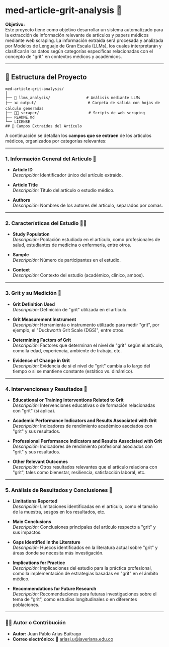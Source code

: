 # med-article-grit-analysis 🚀

**Objetivo:**  
Este proyecto tiene como objetivo desarrollar un sistema automatizado para la extracción de información relevante de artículos y papers médicos mediante web scraping. La información extraída será procesada y analizada por Modelos de Lenguaje de Gran Escala (LLMs), los cuales interpretarán y clasificarán los datos según categorías específicas relacionadas con el concepto de "grit" en contextos médicos y académicos.

---

## 📁 Estructura del Proyecto

```plaintext
med-article-grit-analysis/
│
├── 🧠 llms_analysis/                # Análisis mediante LLMs
├── 📊 output/                       # Carpeta de salida con hojas de cálculo generadas
├── 🧑‍💻 scraper/                      # Scripts de web scraping
├── README.md
└── LICENSE
## 📝 Campos Extraídos del Artículo
```

A continuación se detallan los **campos que se extraen** de los artículos médicos, organizados por categorías relevantes:

---

### 1. Información General del Artículo 📄

- **Article ID**  
  _Descripción:_ Identificador único del artículo extraído.

- **Article Title**  
  _Descripción:_ Título del artículo o estudio médico.

- **Authors**  
  _Descripción:_ Nombres de los autores del artículo, separados por comas.

---

### 2. Características del Estudio 🧑‍🔬

- **Study Population**  
  _Descripción:_ Población estudiada en el artículo, como profesionales de salud, estudiantes de medicina o enfermería, entre otros.

- **Sample**  
  _Descripción:_ Número de participantes en el estudio.

- **Context**  
  _Descripción:_ Contexto del estudio (académico, clínico, ambos).

---

### 3. Grit y su Medición 💪

- **Grit Definition Used**  
  _Descripción:_ Definición de "grit" utilizada en el artículo.

- **Grit Measurement Instrument**  
  _Descripción:_ Herramienta o instrumento utilizado para medir "grit", por ejemplo, el "Duckworth Grit Scale (DGS)", entre otros.

- **Determining Factors of Grit**  
  _Descripción:_ Factores que determinan el nivel de "grit" según el artículo, como la edad, experiencia, ambiente de trabajo, etc.

- **Evidence of Change in Grit**  
  _Descripción:_ Evidencia de si el nivel de "grit" cambia a lo largo del tiempo o si se mantiene constante (estático vs. dinámico).

---

### 4. Intervenciones y Resultados 🎯

- **Educational or Training Interventions Related to Grit**  
  _Descripción:_ Intervenciones educativas o de formación relacionadas con "grit" (si aplica).

- **Academic Performance Indicators and Results Associated with Grit**  
  _Descripción:_ Indicadores de rendimiento académico asociados con "grit" y sus resultados.

- **Professional Performance Indicators and Results Associated with Grit**  
  _Descripción:_ Indicadores de rendimiento profesional asociados con "grit" y sus resultados.

- **Other Relevant Outcomes**  
  _Descripción:_ Otros resultados relevantes que el artículo relaciona con "grit", tales como bienestar, resiliencia, satisfacción laboral, etc.

---

### 5. Análisis de Resultados y Conclusiones 🧐

- **Limitations Reported**  
  _Descripción:_ Limitaciones identificadas en el artículo, como el tamaño de la muestra, sesgos en los resultados, etc.

- **Main Conclusions**  
  _Descripción:_ Conclusiones principales del artículo respecto a "grit" y sus impactos.

- **Gaps Identified in the Literature**  
  _Descripción:_ Huecos identificados en la literatura actual sobre "grit" y áreas donde se necesita más investigación.

- **Implications for Practice**  
  _Descripción:_ Implicaciones del estudio para la práctica profesional, como la implementación de estrategias basadas en "grit" en el ámbito médico.

- **Recommendations for Future Research**  
  _Descripción:_ Recomendaciones para futuras investigaciones sobre el tema de "grit", como estudios longitudinales o en diferentes poblaciones.

---

  ### 👨‍💻 Autor o Contribución
  
- **Autor:** Juan Pablo Arias Buitrago  
- **Correo electrónico:** 📧 [ariasj.u@javeriana.edu.co](mailto:ariasj.u@javeriana.edu.co)
